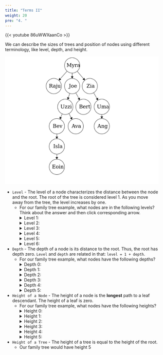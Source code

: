 ```yaml
---
title: "Terms II"
weight: 20
pre: "4. "
---
```

{{< youtube 86uWWXaanCo  >}}

We can describe the sizes of trees and position of nodes using different terminology, like level, depth, and height. 

![Family Tree](images/3/3Tree_FamilyTree.png)

- `Level` - The level of a node characterizes the distance between the node and the root. The root of the tree is considered level 1. As you move away from the tree, the level increases by one. 
    - For our family tree example, what nodes are in the following levels? Think about the answer and then click corresponding arrow. 
        <details><summary markdown="span">Level 1:</summary><u>Myra</u> - Level 1 is always the root</details>
        <details><summary markdown="span">Level 2:</summary><u>Raju, Joe, Zia</u> - These are the nodes which are 1 edge away from the root.</details>
        <details><summary markdown="span">Level 3:</summary><u>Uzzi, Bert, Uma</u> - These are the nodes which are 2 edges away from the root. </details>
        <details><summary markdown="span">Level 4:</summary><u>Bev, Ava, Ang</u> - These are the nodes which are 3 edges away from the root. </details>
        <details><summary markdown="span">Level 5:</summary><u>Isla</u> - This is the only node which is 4 edges away from the root. </details>
        <details><summary markdown="span">Level 6:</summary><u>Eoin</u> - This is the only node which is 5 edges away from the root. </details>
- `Depth` - The depth of a node is its distance to the root. Thus, the root has depth zero. `Level` and `depth` are related in that: `level = 1 + depth`.
    - For our family tree example, what nodes have the following depths? 
        <details><summary markdown="span">Depth 0:</summary><u>Myra</u> - The root will always be at depth 0.</details>
        <details><summary markdown="span">Depth 1:</summary><u>Raju, Joe, Zia</u> - These are the nodes which are 1 edge away from the root.</details>
        <details><summary markdown="span">Depth 2:</summary><u>Uzzi, Bert, Uma</u> - These are the nodes which are 2 edge away from the root.</details>
        <details><summary markdown="span">Depth 3:</summary><u>Bev, Ava, Ang</u> - These are the nodes which are 3 edge away from the root.</details>
        <details><summary markdown="span">Depth 4:</summary><u>Isla</u> - This is the only node which is 4 edges away from the root.</details>
        <details><summary markdown="span">Depth 5:</summary><u>Eoin</u> - This is the only node which is 5 edges away from the root.</details>
- `Height of a Node` - The height of a node is the **longest** path to a leaf descendant. The height of a leaf is zero.
    - For our family tree example, what nodes have the following heights?
        <details><summary markdown="span">Height 0:</summary><u>Raju, Eoin, Ava, Bert, Ang</u> - The leaves always have height 0. </details>
        <details><summary markdown="span">Height 1:</summary><u>Isla, Uma</u> - `Isla -> Eoin`  and `Uma -> Ang` </details>
        <details><summary markdown="span">Height 2:</summary><u>Bev, Zia</u> - `Bev -> Isla -> Eoin` and `Zia -> Uma -> Ang` </details>
        <details><summary markdown="span">Height 3:</summary><u>Uzzi</u> - `Uzzi -> Bev -> Isla -> Eoin`</details>
        <details><summary markdown="span">Height 4:</summary><u>Joe</u> - `Joe -> Uzzi -> Bev -> Isla -> Eoin`</details>
        <details><summary markdown="span">Height 5:</summary><u>Myra</u> - `Myra -> Joe -> Uzzi -> Bev -> Isla -> Eoin`</details>
- `Height of a Tree` - The height of a tree is equal to the height of the root. 
    - Our family tree would have height 5




